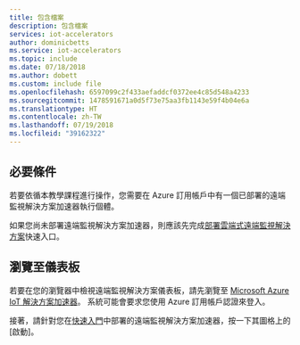 ```yaml
---
title: 包含檔案
description: 包含檔案
services: iot-accelerators
author: dominicbetts
ms.service: iot-accelerators
ms.topic: include
ms.date: 07/18/2018
ms.author: dobett
ms.custom: include file
ms.openlocfilehash: 6597099c2f433aefaddcf0372ee4c85d548a4233
ms.sourcegitcommit: 1478591671a0d5f73e75aa3fb1143e59f4b04e6a
ms.translationtype: HT
ms.contentlocale: zh-TW
ms.lasthandoff: 07/19/2018
ms.locfileid: "39162322"
---
```

## <a name="prerequisites"></a>必要條件

若要依循本教學課程進行操作，您需要在 Azure 訂用帳戶中有一個已部署的遠端監視解決方案加速器執行個體。

如果您尚未部署遠端監視解決方案加速器，則應該先完成[部署雲端式遠端監視解決方案](../articles/iot-accelerators/quickstart-remote-monitoring-deploy.md)快速入口。

## <a name="navigate-to-the-dashboard"></a>瀏覽至儀表板

若要在您的瀏覽器中檢視遠端監視解決方案儀表板，請先瀏覽至 [Microsoft Azure IoT 解決方案加速器](https://www.azureiotsolutions.com/Accelerators#dashboard)。 系統可能會要求您使用 Azure 訂用帳戶認證來登入。

接著，請針對您在[快速入門](../articles/iot-accelerators/quickstart-remote-monitoring-deploy.md)中部署的遠端監視解決方案加速器，按一下其圖格上的 [啟動]。